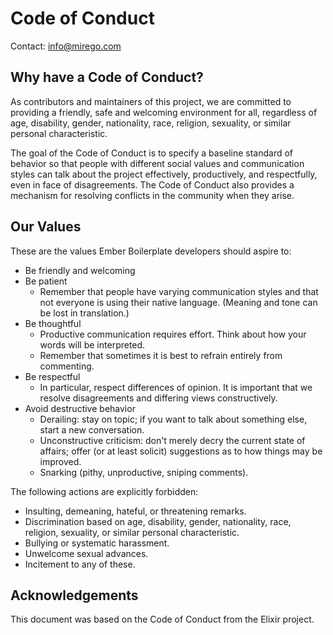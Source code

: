 # Code of Conduct

Contact: info@mirego.com

## Why have a Code of Conduct?

As contributors and maintainers of this project, we are committed to providing a friendly, safe and welcoming environment for all, regardless of age, disability, gender, nationality, race, religion, sexuality, or similar personal characteristic.

The goal of the Code of Conduct is to specify a baseline standard of behavior so that people with different social values and communication styles can talk about the project effectively, productively, and respectfully, even in face of disagreements. The Code of Conduct also provides a mechanism for resolving conflicts in the community when they arise.

## Our Values

These are the values Ember Boilerplate developers should aspire to:

- Be friendly and welcoming
- Be patient
  - Remember that people have varying communication styles and that not everyone is using their native language. (Meaning and tone can be lost in translation.)
- Be thoughtful
  - Productive communication requires effort. Think about how your words will be interpreted.
  - Remember that sometimes it is best to refrain entirely from commenting.
- Be respectful
  - In particular, respect differences of opinion. It is important that we resolve disagreements and differing views constructively.
- Avoid destructive behavior
  - Derailing: stay on topic; if you want to talk about something else, start a new conversation.
  - Unconstructive criticism: don't merely decry the current state of affairs; offer (or at least solicit) suggestions as to how things may be improved.
  - Snarking (pithy, unproductive, sniping comments).

The following actions are explicitly forbidden:

- Insulting, demeaning, hateful, or threatening remarks.
- Discrimination based on age, disability, gender, nationality, race, religion, sexuality, or similar personal characteristic.
- Bullying or systematic harassment.
- Unwelcome sexual advances.
- Incitement to any of these.

## Acknowledgements

This document was based on the Code of Conduct from the Elixir project.
